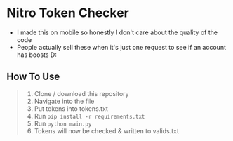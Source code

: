 # Nitro Token Checker
- I made this on mobile so honestly I don't care about the quality of the code
- People actually sell these when it's just one request to see if an account has boosts D:

## How To Use
> 1) Clone / download this repository 
> 2) Navigate into the file
> 3) Put tokens into tokens.txt
> 4) Run `pip install -r requirements.txt` 
> 5) Run `python main.py`
> 6) Tokens will now be checked & written to valids.txt
